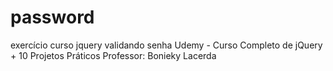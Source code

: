 # password
exercício curso jquery validando senha
Udemy - Curso Completo de jQuery + 10 Projetos Práticos
Professor:
Bonieky Lacerda
